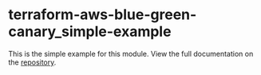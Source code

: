 # terraform-aws-blue-green-canary_simple-example

This is the simple example for this module. View the full documentation on the [repository](https://github.com/fer1035/terraform-aws-blue-green-canary).
